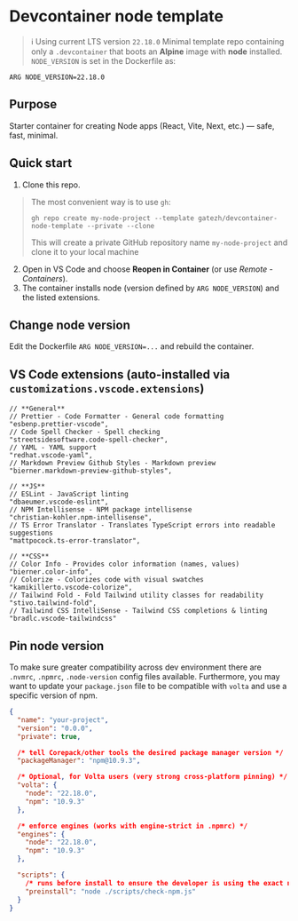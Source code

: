 # Devcontainer node template

> ℹ️ Using current LTS version `22.18.0`
Minimal template repo containing only a `.devcontainer` that boots an **Alpine** image with **node** installed.
`NODE_VERSION` is set in the Dockerfile as:

```
ARG NODE_VERSION=22.18.0
```



## Purpose

Starter container for creating Node apps (React, Vite, Next, etc.) — safe, fast, minimal.



## Quick start

1. Clone this repo.
  > The most convenient way is to use `gh`: 
  > ```
  > gh repo create my-node-project --template gatezh/devcontainer-node-template --private --clone
  > ```
  > This will create a private GitHub repository name `my-node-project` and clone it to your local machine
2. Open in VS Code and choose **Reopen in Container** (or use *Remote - Containers*).
3. The container installs node (version defined by `ARG NODE_VERSION`) and the listed extensions.



## Change node version

Edit the Dockerfile `ARG NODE_VERSION=...` and rebuild the container.



## VS Code extensions (auto-installed via `customizations.vscode.extensions`)



```
// **General**
// Prettier - Code Formatter - General code formatting
"esbenp.prettier-vscode",
// Code Spell Checker - Spell checking
"streetsidesoftware.code-spell-checker",
// YAML - YAML support
"redhat.vscode-yaml",
// Markdown Preview Github Styles - Markdown preview
"bierner.markdown-preview-github-styles",

// **JS**
// ESLint - JavaScript linting
"dbaeumer.vscode-eslint",
// NPM Intellisense - NPM package intellisense
"christian-kohler.npm-intellisense",
// TS Error Translator - Translates TypeScript errors into readable suggestions
"mattpocock.ts-error-translator",

// **CSS**
// Color Info - Provides color information (names, values)
"bierner.color-info",
// Colorize - Colorizes code with visual swatches
"kamikillerto.vscode-colorize",
// Tailwind Fold - Fold Tailwind utility classes for readability
"stivo.tailwind-fold",
// Tailwind CSS IntelliSense - Tailwind CSS completions & linting
"bradlc.vscode-tailwindcss"
```


## Pin node version

To make sure greater compatibility across dev environment there are `.nvmrc`, `.npmrc`, `.node-version` config files available.
Furthermore, you may want to update your `package.json` file to be compatible with `volta` and use a specific version of npm.


```json
{
  "name": "your-project",
  "version": "0.0.0",
  "private": true,

  /* tell Corepack/other tools the desired package manager version */
  "packageManager": "npm@10.9.3",

  /* Optional, for Volta users (very strong cross-platform pinning) */
  "volta": {
    "node": "22.18.0",
    "npm": "10.9.3"
  },

  /* enforce engines (works with engine-strict in .npmrc) */
  "engines": {
    "node": "22.18.0",
    "npm": "10.9.3"
  },

  "scripts": {
    /* runs before install to ensure the developer is using the exact npm expected */
    "preinstall": "node ./scripts/check-npm.js"
  }
}
```
